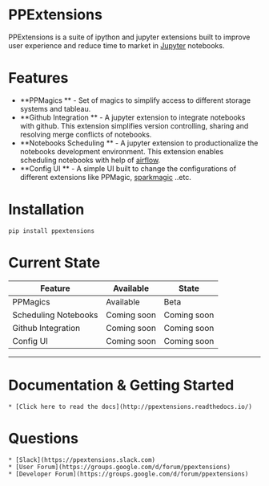# PPExtensions

PPExtensions is a suite of ipython and jupyter extensions built to improve user experience and reduce time to market in [Jupyter](http://jupyter.org) notebooks.


# Features

* **PPMagics ** - Set of magics to simplify access to different storage systems and tableau.
* **Github Integration ** - A jupyter extension to integrate notebooks with github. This extension simplifies version controlling, sharing and resolving merge conflicts of notebooks.
* **Notebooks Scheduling ** - A jupyter extension to productionalize the notebooks development environment. This extension enables scheduling notebooks with help of [airflow](https://airflow.apache.org/).
* **Config UI ** - A simple UI built to change the configurations of different extensions like PPMagic, [sparkmagic](https://github.com/jupyter-incubator/sparkmagic) ..etc.


# Installation

    pip install ppextensions


# Current State

| Feature              | Available   | State       |
|----------------------|-------------|-------------|
| PPMagics             | Available   | Beta        |
| Scheduling Notebooks | Coming soon | Coming soon |
| Github Integration   | Coming soon | Coming soon |
| Config UI            | Coming soon | Coming soon |

--------------------------------------------------------------------------------------------------------------------

# Documentation & Getting Started

    * [Click here to read the docs](http://ppextensions.readthedocs.io/)

# Questions

    * [Slack](https://ppextensions.slack.com)
    * [User Forum](https://groups.google.com/d/forum/ppextensions)
    * [Developer Forum](https://groups.google.com/d/forum/ppextensions)
